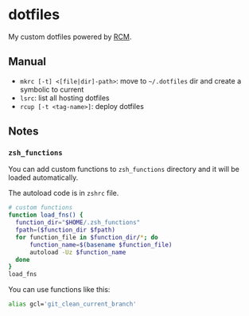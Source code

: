 # dotfiles

My custom dotfiles powered by [RCM](https://github.com/thoughtbot/rcm).

## Manual

- `mkrc [-t] <[file|dir]-path>`: move to `~/.dotfiles` dir and create a symbolic to current
- `lsrc`: list all hosting dotfiles
- `rcup [-t <tag-name>]`: deploy dotfiles

## Notes

### `zsh_functions`

You can add custom functions to `zsh_functions` directory and it will be loaded automatically.

The autoload code is in `zshrc` file.

```sh
# custom functions
function load_fns() {
  function_dir="$HOME/.zsh_functions"
  fpath=($function_dir $fpath)
  for function_file in $function_dir/*; do
      function_name=$(basename $function_file)
      autoload -Uz $function_name
  done
}
load_fns

```

You can use functions like this:

```sh
alias gcl='git_clean_current_branch'
```
